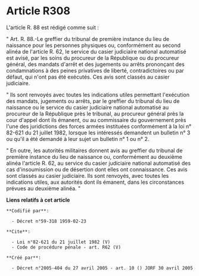 # Article R308

L'article R. 88 est rédigé comme suit : 

" Art. R. 88.-Le greffier du tribunal de première instance du lieu de naissance pour les personnes physiques ou, conformément
au second alinéa de l'article R. 62, le service du casier judiciaire national automatisé est avisé, par les soins du
procureur de la République ou du procureur général, des mandats d'arrêt et des jugements ou arrêts prononçant des
condamnations à des peines privatives de liberté, contradictoires ou par défaut, qui n'ont pas été exécutés. Ces avis sont
classés au casier judiciaire. 

" Ils sont renvoyés avec toutes les indications utiles permettant l'exécution des mandats, jugements ou arrêts, par le
greffier du tribunal du lieu de naissance ou le service du casier judiciaire national automatisé au procureur de la
République près le tribunal, au procureur général près la cour d'appel dont ils émanent, ou au commissaire du gouvernement
près l'une des juridictions des forces armées instituées conformément à la loi n° 82-621 du 21 juillet 1982, lorsque les
intéressés demandent un bulletin n° 3 ou qu'il a été demandé à leur sujet un bulletin n° 1 ou n° 2. 

" En outre, les autorités militaires donnent avis au greffier du tribunal de première instance du lieu de naissance ou,
conformément au deuxième alinéa l'article R. 62, au service du casier judiciaire national automatisé des cas d'insoumission
ou de désertion dont elles ont connaissance. Ces avis sont classés au casier judiciaire. Ils sont renvoyés, avec toutes les
indications utiles, aux autorités dont ils émanent, dans les circonstances prévues au deuxième alinéa. "

**Liens relatifs à cet article**

	**Codifié par**:

	  - Décret n°59-318 1959-02-23

	**Cite**:

	  - Loi n°82-621 du 21 juillet 1982 (V)
	  - Code de procédure pénale - art. R62 (V)

	**Créé par**:

	  - Décret n°2005-404 du 27 avril 2005 - art. 10 () JORF 30 avril 2005
